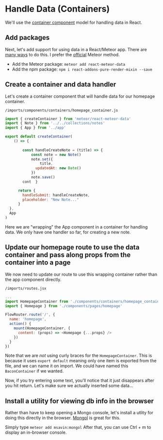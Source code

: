 # Handle Data (Containers)

We'll use the [container component](https://medium.com/@learnreact/container-components-c0e67432e005#.5se1cppmo) model for handling data in React.

## Add packages
Next, let's add support for using data in a React/Meteor app. There are [many ways](https://www.discovermeteor.com/blog/data-loading-react/) to do this.  I prefer the [official](http://guide.meteor.com/react.html) Meteor method.

- Add the Meteor package: ```meteor add react-meteor-data```
- Add the npm package: ```npm i react-addons-pure-render-mixin --save```


## Create a container and data handler 
Let's create a container component that will handle data for our homepage container.

``` /imports/components/containers/homepage_container.js ```

```js
import { createContainer } from 'meteor/react-meteor-data'
import { Note } from '../../collections/notes'
import { App } from '../app'

export default createContainer(
	() => {
		
		const handleCreateNote = (title) => {
			const note = new Note()
			note.set({
				title,
			  updatedAt: new Date()
			})
			note.save()
		cont  }

	  return {
	  	handleSubmit: handleCreateNote,
        placeholder: "New Note..."
	  }
  },
  App
)
```

Here we are "wrapping" the App component in a container for handling data.  We only have one handler so far, for creating a new note.

## Update our homepage route to use the data container and pass along props from the container into a page

We now need to update our route to use this wrapping container rather than the app component directly.

``` /imports/routes.jsx ```

```js
...
import HomepageContainer from './components/containers/homepage_container'
import { Homepage } from './components/pages/homepage'

FlowRouter.route('/', {
  name: 'homepage',
  action() {
    mount(HomepageContainer, {
      content: (props) => <Homepage {...props} />
    })
  }
})
```
Note that we are _not_ using curly braces for the ``` HomepageContainer ```. This is because it uses ``` export default ``` meaning only one item is exported from the file, and we can name it on import.  We could have named this ``` BaconContainer ``` if we wanted.

Now, if you try entering some text, you'll notice that it just disappears after you hit return.  Let's make sure we actually inserted some data...

## Install a utility for viewing db info in the browser

Rather than have to keep opening a Mongo console, let's install a utlity for doing this directly in the browser.  [Mongol](https://github.com/msavin/Mongol) is great for this.

Simply type ``` meteor add msavin:mongol ```
After that, you can use Ctrl + m to display an in-browser console.

